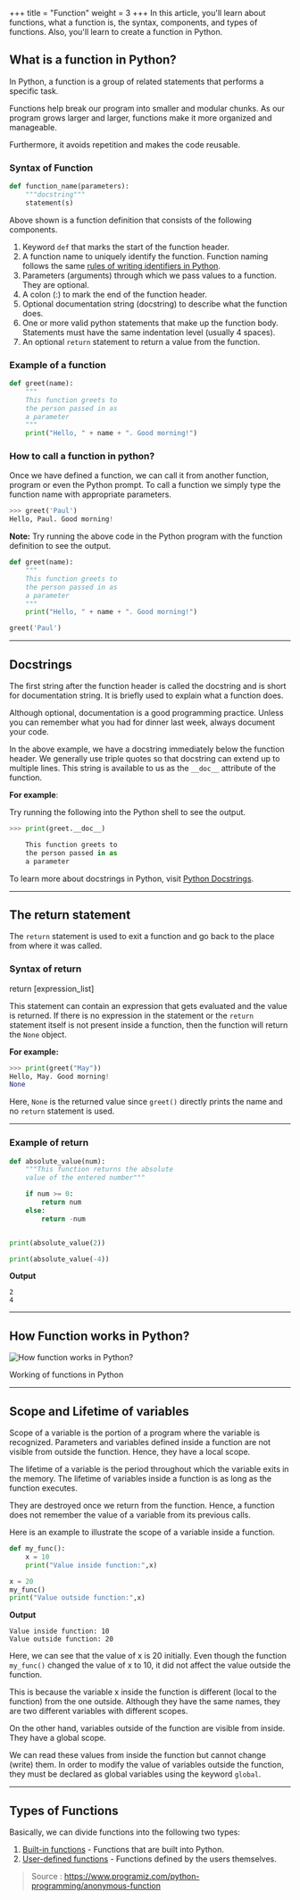 +++
title = "Function"
weight = 3
+++
In this article, you'll learn about functions, what a function is, the syntax, components, and types of functions. Also, you'll learn to create a function in Python.  

## What is a function in Python?

In Python, a function is a group of related statements that performs a specific task.

Functions help break our program into smaller and modular chunks. As our program grows larger and larger, functions make it more organized and manageable.

Furthermore, it avoids repetition and makes the code reusable.

### Syntax of Function
```py
def function_name(parameters):
	"""docstring"""
	statement(s)
```
Above shown is a function definition that consists of the following components.

1.  Keyword  `def`  that marks the start of the function header.
2.  A function name to uniquely identify the function. Function naming follows the same  [rules of writing identifiers in Python](https://www.programiz.com/python-programming/keywords-identifier#rules).
3.  Parameters (arguments) through which we pass values to a function. They are optional.
4.  A colon (:) to mark the end of the function header.
5.  Optional documentation string (docstring) to describe what the function does.
6.  One or more valid python statements that make up the function body. Statements must have the same indentation level (usually 4 spaces).
7.  An optional  `return`  statement to return a value from the function.

### Example of a function

```py
def greet(name):
    """
    This function greets to
    the person passed in as
    a parameter
    """
    print("Hello, " + name + ". Good morning!")
```

### How to call a function in python?

Once we have defined a function, we can call it from another function, program or even the Python prompt. To call a function we simply type the function name with appropriate parameters.

```py
>>> greet('Paul')
Hello, Paul. Good morning!
```

**Note:**  Try running the above code in the Python program with the function definition to see the output.

```py
def greet(name):
    """
    This function greets to
    the person passed in as
    a parameter
    """
    print("Hello, " + name + ". Good morning!")

greet('Paul')
```

----------

## Docstrings

The first string after the function header is called the docstring and is short for documentation string. It is briefly used to explain what a function does.

Although optional, documentation is a good programming practice. Unless you can remember what you had for dinner last week, always document your code.

In the above example, we have a docstring immediately below the function header. We generally use triple quotes so that docstring can extend up to multiple lines. This string is available to us as the  `__doc__`  attribute of the function.

**For example**:

Try running the following into the Python shell to see the output.

```py
>>> print(greet.__doc__)

    This function greets to
    the person passed in as
    a parameter
```

To learn more about docstrings in Python, visit  [Python Docstrings](https://www.programiz.com/python-programming/docstrings).

----------

## The return statement

The  `return`  statement is used to exit a function and go back to the place from where it was called.

### Syntax of return

return [expression_list]

This statement can contain an expression that gets evaluated and the value is returned. If there is no expression in the statement or the  `return`  statement itself is not present inside a function, then the function will return the  `None`  object.

**For example:**

```py
>>> print(greet("May"))
Hello, May. Good morning!
None
```

Here,  `None`  is the returned value since  `greet()`  directly prints the name and no  `return`  statement is used.

----------

### Example of return

```py
def absolute_value(num):
    """This function returns the absolute
    value of the entered number"""

    if num >= 0:
        return num
    else:
        return -num


print(absolute_value(2))

print(absolute_value(-4))
```

**Output**
```
2
4
```
----------

## How Function works in Python?

![How function works in Python?](https://cdn.programiz.com/sites/tutorial2program/files/python-how-function-works_1.jpg "How function works in Python?")

Working of functions in Python

----------

## Scope and Lifetime of variables

Scope of a variable is the portion of a program where the variable is recognized. Parameters and variables defined inside a function are not visible from outside the function. Hence, they have a local scope.

The lifetime of a variable is the period throughout which the variable exits in the memory. The lifetime of variables inside a function is as long as the function executes.

They are destroyed once we return from the function. Hence, a function does not remember the value of a variable from its previous calls.

Here is an example to illustrate the scope of a variable inside a function.

```py
def my_func():
	x = 10
	print("Value inside function:",x)

x = 20
my_func()
print("Value outside function:",x)
```

**Output**
```
Value inside function: 10
Value outside function: 20
```
Here, we can see that the value of  x  is 20 initially. Even though the function  `my_func()`  changed the value of  x  to 10, it did not affect the value outside the function.

This is because the variable  x  inside the function is different (local to the function) from the one outside. Although they have the same names, they are two different variables with different scopes.

On the other hand, variables outside of the function are visible from inside. They have a global scope.

We can read these values from inside the function but cannot change (write) them. In order to modify the value of variables outside the function, they must be declared as global variables using the keyword  `global`.

----------

## Types of Functions

Basically, we can divide functions into the following two types:

1.  [Built-in functions](https://www.programiz.com/python-programming/built-in-function)  - Functions that are built into Python.
2.  [User-defined functions](https://www.programiz.com/python-programming/user-defined-function)  - Functions defined by the users themselves.


> Source : https://www.programiz.com/python-programming/anonymous-function